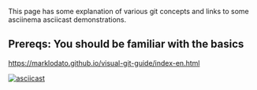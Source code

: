 This page has some explanation of various git concepts and links to some asciinema asciicast demonstrations.

## Prereqs: You should be familiar with the basics

https://marklodato.github.io/visual-git-guide/index-en.html

[![asciicast](https://asciinema.org/a/206227.png)](https://asciinema.org/a/206227)
